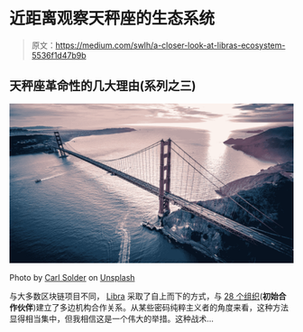 # 近距离观察天秤座的生态系统

> 原文：<https://medium.com/swlh/a-closer-look-at-libras-ecosystem-5536f1d47b9b>

## 天秤座革命性的几大理由(系列之三)

![](img/6af0a9c47333b0dfbcdc7f6600e0267b.png)

Photo by [Carl Solder](https://unsplash.com/@carlsolder?utm_source=unsplash&utm_medium=referral&utm_content=creditCopyText) on [Unsplash](https://unsplash.com/search/photos/san-francisco?utm_source=unsplash&utm_medium=referral&utm_content=creditCopyText)

与大多数区块链项目不同， [Libra](https://libra.org/en-US/) 采取了自上而下的方式，与 [28 个组织](https://libra.org/en-US/partners/?noredirect=1)(**初始合作伙伴**)建立了多边机构合作关系。从某些密码纯粹主义者的角度来看，这种方法显得相当集中，但我相信这是一个伟大的举措。这种战术…